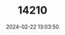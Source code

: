 ---
title: "14210"
category: "Myotis volans"
draft: false
date: 2024-02-22 13:03:50
languages:
  English: ["Long-legged Myotis"]
---